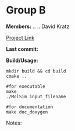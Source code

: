 # Group B

**Members:**
    ..
    ..
    David Kratz

[Project Link](https://github.com/Grazvy/PSEMolDyn_GroupB)

**Last commit:**

**Build/Usage:**
```
mkdir build && cd build
cmake ..

#for executable
make 
./MolSim input_filename

#for documentation
make doc_doxygen 
```





Notes:
